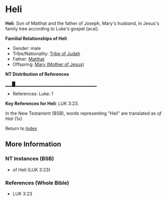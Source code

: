 # Heli
**Heli**. 
Son of Matthat and the father of Joseph, Mary's husband, in Jesus's family tree according to Luke's gospel (acai). 




**Familial Relationships of Heli**


* Gender: male
* Tribe/Nationality: [Tribe of Judah](../../../groups/md/acai/Judah.md)
* Father: [Matthat](Matthat.md)
* Offspring: [Mary (Mother of Jesus)](Mary.md)


**NT Distribution of References**

▁▁█▁▁▁▁▁▁▁▁▁▁▁▁▁▁▁▁▁▁▁▁▁▁▁▁
* References: Luke: 1



**Key References for Heli**: 
LUK 3:23. 




In the New Testament (BSB), words representing “Heli” are translated as 
*of Heli* (1x). 


Return to [Index](00-Index.md)

## More Information

### NT Instances (BSB)

* of Heli (LUK 3:23)



### References (Whole Bible)

* LUK 3:23



